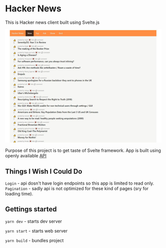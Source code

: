 # Hacker News

This is Hacker news client built using Svelte.js

![APP screenshot](./docs/page.JPG)

Purpose of this project is to get taste of Svelte framework.
App is built using openly available [API](https://github.com/HackerNews/API)


## Things I Wish I Could Do

`Login` - api dosn't have login endpoints so  this app is limited to read only.
`Pagination` - sadly api is not optimized for these kind of pages (sry for loading time).



## Gettings started

`yarn dev` - starts dev server

`yarn start` - starts web server

`yarn build` - bundles project